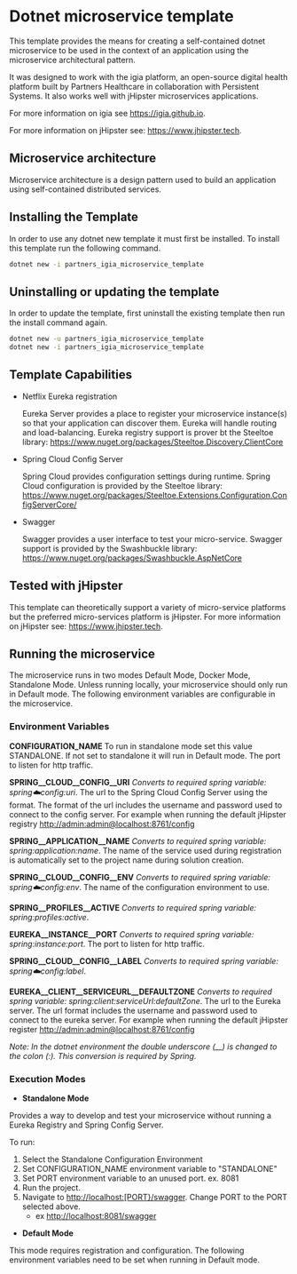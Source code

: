 ﻿# Dotnet microservice template

This template provides the means for creating a self-contained dotnet microservice to be used in the context of an application using the microservice architectural pattern.

It was designed to work with the igia platform, an open-source digital health platform built by Partners Healthcare in collaboration with Persistent Systems. It also works well with jHipster microservices applications.

For more information on igia see <https://igia.github.io>.

For more information on jHipster see: <https://www.jhipster.tech>.

## Microservice architecture

Microservice architecture is a design pattern used to build an application using self-contained distributed services.

## Installing the Template

In order to use any dotnet new template it must first be installed. To install this template run the following command.

```bash
dotnet new -i partners_igia_microservice_template
```

## Uninstalling or updating the template

In order to update the template, first uninstall the existing template then run the install command again.

```bash
dotnet new -u partners_igia_microservice_template
dotnet new -i partners_igia_microservice_template
```

## Template Capabilities

- Netflix Eureka registration

    Eureka Server provides a place to register your microservice instance(s) so that your application can discover them. Eureka will handle routing and load-balancing. Eureka registry support is prover bt the Steeltoe library: <https://www.nuget.org/packages/Steeltoe.Discovery.ClientCore>

- Spring Cloud Config Server

    Spring Cloud provides configuration settings during runtime. Spring Cloud configuration is provided by the Steeltoe library: <https://www.nuget.org/packages/Steeltoe.Extensions.Configuration.ConfigServerCore/>

- Swagger

    Swagger provides a user interface to test your micro-service. Swagger support is provided by the Swashbuckle library: <https://www.nuget.org/packages/Swashbuckle.AspNetCore>

## Tested with jHipster

This template can theoretically support a variety of micro-service platforms but the preferred micro-services platform is jHipster. For more information on jHipster see: <https://www.jhipster.tech>.

## Running the microservice

The microservice runs in two modes Default Mode, Docker Mode, Standalone Mode. Unless running locally, your microservice should only run in Default mode. The following environment variables are configurable in the microservice.

### Environment Variables

**CONFIGURATION_NAME**
To run in standalone mode set this value STANDALONE. If not set to standalone it will run in Default mode.
The port to listen for http traffic.

**SPRING__CLOUD__CONFIG__URI**
*Converts to required spring variable: spring:cloud:config:uri*.
The url to the Spring Cloud Config Server using the format. The format of the url includes the username and password used to connect to the config server. For example when running the default jHipster registry <http://admin:admin@localhost:8761/config>

**SPRING__APPLICATION__NAME**
*Converts to required spring variable: spring:application:name*.
The name of the service used during registration is automatically set to the project name during solution creation.

**SPRING__CLOUD__CONFIG__ENV**
*Converts to required spring variable: spring:cloud:config:env*.
The name of the configuration environment to use.

**SPRING__PROFILES__ACTIVE**
*Converts to required spring variable: spring:profiles:active*.

**EUREKA__INSTANCE__PORT**
*Converts to required spring variable: spring:instance:port*.
The port to listen for http traffic.

**SPRING__CLOUD__CONFIG__LABEL**
*Converts to required spring variable: spring:cloud:config:label*.

**EUREKA__CLIENT__SERVICEURL__DEFAULTZONE**
*Converts to required spring variable: spring:client:serviceUrl:defaultZone*.
The url to the Eureka server. The url format includes the username and password used to connect to the eureka server.   For example when running the default jHipster register <http://admin:admin@localhost:8761/config>

*Note: In the dotnet environment the double underscore (__) is changed to the colon (:). This conversion is required by Spring.*

### Execution Modes

- __**Standalone Mode**__

Provides a way to develop and test your microservice without running a Eureka Registry and Spring Config Server. 

To run:

1. Select the Standalone Configuration Environment
2. Set CONFIGURATION_NAME environment variable to "STANDALONE"
3. Set PORT environment variable to an unused port. ex. 8081
4. Run the project.
5. Navigate to <http://localhost:[PORT}/swagger>. Change PORT to the PORT selected above.
   - ex <http://localhost:8081/swagger>

- __**Default Mode**__

This mode requires registration and configuration. The following environment variables need to be set when running in Default mode.
